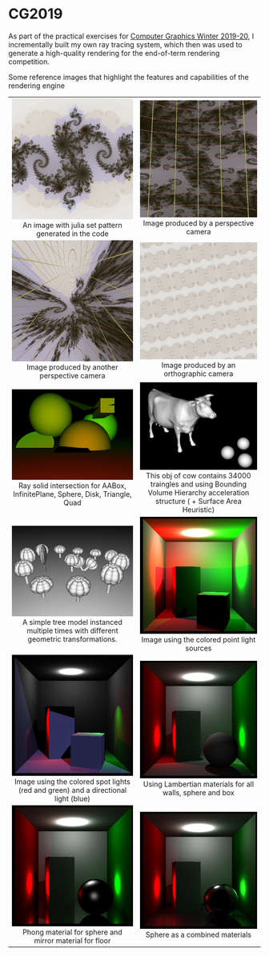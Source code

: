# CG2019

As part of the practical exercises for [Computer Graphics Winter 2019-20](https://graphics.cg.uni-saarland.de/courses/cg1-2019/), I incrementally built my own ray tracing system, which then was used to generate a high-quality rendering for the end-of-term rendering competition.

Some reference images that highlight the features and capabilities of the rendering engine

<table width="500" cellpadding="5">
   <tr>
    <td align="center" valign="center">
      <img src="/images/assignment*-images/a1.png" alt="" />
      <br />
      An image with julia set pattern generated in the code
    </td>
    <td align="center" valign="center">
      <img src="/images/assignment*-images/a1-2.png" alt="" />
      <br />
      Image produced by a perspective camera
    </td>
  </tr>

  <tr>
    <td align="center" valign="center">
      <img src="/images/assignment*-images/a1-3.png" alt=""/>
      <br />
      Image produced by another perspective camera
    </td>
    <td align="center" valign="center">
      <img src="/images/assignment*-images/a1-4.png" alt=""/>
      <br />
      Image produced by an orthographic camera
    </td>
  </tr>
  
  <tr>
    <td align="center" valign="center">
      <img src="/images/assignment*-images/a2-2.png" alt="" />
      <br />
      Ray solid intersection for AABox, InfinitePlane, Sphere, Disk, Triangle, Quad
    </td>
    <td align="center" valign="center">
      <img src="/images/assignment*-images/a3-1.png" alt="" />
      <br />
      This obj of cow contains 34000 traingles and using Bounding Volume Hierarchy acceleration structure ( + Surface Area Heuristic)
    </td>
  </tr>

  <tr>
    <td align="center" valign="center">
      <img src="/images/assignment*-images/a4-1.png" alt="" />
      <br />
      A simple tree model instanced multiple times with different geometric transformations. 
    </td>
    <td align="center" valign="center">
      <img src="/images/assignment*-images/a5-1.png" alt="" />
      <br />
      Image using the colored point light sources
    </td>
  </tr>

  <tr>
    <td align="center" valign="center">
      <img src="/images/assignment*-images/a5-3.png" alt="" />
      <br />
      Image using the colored spot lights (red and green) and a directional light (blue)
    </td>
    <td align="center" valign="center">
      <img src="/images/assignment6-images/a6-1a.png" alt="" />
      <br />
      Using Lambertian materials for all walls, sphere and box
    </td>
  </tr>

  <tr>
    <td align="center" valign="center">
      <img src="/images/assignment6-images/a6-1b.png" alt="" />
      <br />
      Phong material for sphere and mirror material for floor
    </td>
    <td align="center" valign="center">
      <img src="/images/assignment6-images/a6-1c.png" alt="" />
      <br />
      Sphere as a combined materials
    </td>
  </tr>
</table>

